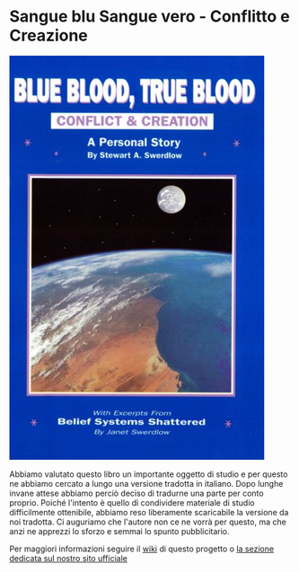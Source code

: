 # Sangue blu Sangue vero - Conflitto e Creazione
![Copertina del libro](https://raw.githubusercontent.com/IANNC/Sangue-blu-Sangue-vero_Conflitto-e-Creazione/master/Sangue%20blu,%20Sangue%20vero_%20Conflitto%20e%20Creazione%20-%20Stewart%20A.%20Swerdlow.jpg)


Abbiamo valutato questo libro un importante oggetto di studio e per questo ne abbiamo cercato a lungo una versione tradotta in italiano. Dopo lunghe invane attese abbiamo perciò deciso di tradurne una parte per conto proprio. Poiché l'intento è quello di condividere materiale di studio difficilmente ottenibile, abbiamo reso liberamente scaricabile la versione da noi tradotta. Ci auguriamo che l'autore non ce ne vorrà per questo, ma che anzi ne apprezzi lo sforzo e semmai lo spunto pubblicitario.


Per maggiori informazioni seguire il [wiki](https://github.com/IANNC/Sangue-blu-Sangue-vero_Conflitto-e-Creazione/wiki) di questo progetto o [la sezione dedicata sul nostro sito ufficiale](http://www.iannc.org/Sangue_blu,_sangue_vero_-_Conflitto_e_Creazione)
